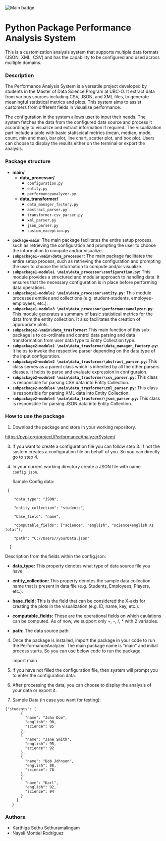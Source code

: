 
![Main badge](https://github.com/Naye013/Data533-Step3-ContinuousIntergration/actions/workflows/main.yml/badge.svg)

# Python Package Performance Analysis System

This is a customization analysis system that supports multiple data formats (JSON, XML, CSV) and has the capability to be configured and used across multiple domains.

### Description

The Performance Analysis System is a versatile project developed by students in the Master of Data Science Program at UBC-O. It extract data from various sources including CSV, JSON, and XML files, to generate meaningful statistical metrics and plots. This system aims to assist customers from different fields in visualize performance.   

The configuration in the system allows user to input their needs. The system fetches the data from the configured data source and process it accordingly to visualize and extract information if required. The visualization part include a table with basic statiscical metrics (mean, median, mode, count, min and max), bar plot, line chart, scatter plot, and box plot. Users can choose to display the results either on the terminal or export the analysis.   

### Package structure

* **main/**
  * **data_processor/**
    * `configuration.py`
    * `entity.py`
    * `performanceanalyzer.py`
  * **data_transformer/**
    * `data_manager_factory.py`
    * `abstract_parser.py`
    * `transformer-csv_parser.py`
    * `xml_parser.py`
    * `json_parser.py`
    * `custom_exception.py`

- **`package-main`:** The main package facilitates the entire setup process, such as retrieving the configuration and prompting the user to choose the information to compute and/or visualize.
- **`subpackage1-\main\data_processor`:** The main package facilitates the entire setup process, such as retrieving the configuration and prompting the user to choose the information to compute and/or visualize.
- **`subpackage1-module1 \main\data_processor\configuration.py`:** This module provides a structured and modular approach to handling data. It ensures that the necessary configuration is in place before performing data operations.
- **`subpackage1-module2 \main\data_processor\entity.py`:** This module processes entities and collections (e.g. student-students, employee-employees, etc.).
- **`subpackage1-module3 \main\data_processor\performanceanalyzer.py`:** This module generates a summary of basic statistical metrics for the data from the entity collection. It also facilitates the creation of appropriate plots.
- **`subpackage2-\main\data_trasformer`:** This main function of this sub-package is to co-ordinate and control data parsing and data transformation from user data type to Entity Collection type.  
- **`subpackage2-module1 \main\data_trasformer\data_manager_factory.py`:** It helps to invoke the respective parser depending on the data type of the input configuration.
- **`subpackage2-module2 \main\data_trasformer\abstract_parser.py`:** This class serves as a parent class which is inherited by all the other parsers classes. It helps to parse and evaluate expression in configuraion.
- **`subpackage2-module3 \main\data_trasformer\csv_parser.py`:** This class is responsible for parsing  CSV data into Entity Collection.
- **`subpackage2-module4 \main\data_trasformer\xml_parser.py`:** This class is responsible for parsing  XML data into Entity Collection.
- **`subpackage2-module4 \main\data_trasformer\json_parser.py`:** This class is responsible for parsing  JSON data into Entity Collection.

### How to use the package

1. Download the package and store in your working repository.

https://pypi.org/project/PerformanceAnalyzerSystem/

3. If you want to create a configuration file you can follow step 3. If not the system creates a configuration file on behalf of you. So you can directly go to step 4.

4. In your current working directory create a JSON file with name `config.json`.

   Sample Config data:

```
 {

    "data_type": "JSON",
    
    "entity_collection": "students",
    
    "base_field": "name",
    
    "computable_fields": ["science", "english", "science+english As total"],
    
    "path": "C://Users//yourData.json"
    
  }
```
Description from the fields within the config.json:

- **data_type:** This property denotes what type of data source file you have.
    
- **entity_collection:** This property denotes the sample data collection name that is present in data file (e.g. Students, Employees, Players, etc.).
    
- **base_field:** This is the field that can be considered the X-axis for creating the plots in the visualization (e.g. ID, name, key, etc.).
    
- **computable_fields:** These are the operational fields on which caulations can be computed. As of now, we support only +, -, /, * with 2 variables.
    
- **path:** The data source path.

    
4. Once the package is installed, import the package in your code to run the PerformanceAnalyzer. The main package name is "main" and initial process starts. So you can use below code to run the package.
  
   import main    

6. If you have not filled the configuration file, then system will prompt you to enter the configuration data.


7. After processing the data, you can choose to display the analysis of your data or export it.

8. Sample Data (in case you want for testing):
   
```
{"students": [
       {
         "name": "John Doe",
         "english": 90,
         "science": 85
       },
       {
         "name": "Jane Smith",
         "english": 95,
         "science": 92
       },
       {
         "name": "Bob Johnson",
         "english": 88,
         "science": 78
       },
       {
         "name": "Karl",
         "english": 92,
         "science": 94
       }
     ]
   }
```
### Authors

- Karthiga Sethu Sethuramalingam
- Nayeli Montiel Rodríguez


